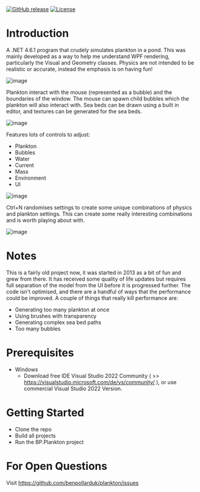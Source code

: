 [![GitHub release](https://img.shields.io/github/release/benpollarduk/plankton.svg)](https://github.com/benpollarduk/plankton/releases)
[![License](https://img.shields.io/github/license/benpollarduk/plankton.svg)](https://opensource.org/licenses/MIT)

# Introduction 
A .NET 4.6.1 program that crudely simulates plankton in a pond. This was mainly developed as a way to help me understand WPF rendering, particularly the Visual and Geometry classes. Physics are not intended to be realistic or accurate, instead the emphasis is on having fun!

![image](https://user-images.githubusercontent.com/129943363/231509420-44052394-a6ed-4f17-bb1a-aa17b466b92a.png)

Plankton interact with the mouse (represented as a bubble) and the boundaries of the window. The mouse can spawn child bubbles which the plankton will also interact with. Sea beds can be drawn using a built in editor, and textures can be generated for the sea beds.

![image](https://user-images.githubusercontent.com/129943363/231221103-c8c0b5ab-2ed3-4a4d-acd0-e9dfb2ecd907.png)

Features lots of controls to adjust:
  * Plankton
  * Bubbles
  * Water
  * Current
  * Mass
  * Environment 
  * UI

![image](https://user-images.githubusercontent.com/129943363/231221171-fa35cb3d-464a-40b9-b6e8-7a5460d29341.png)

Ctrl+N randomises settings to create some unique combinations of physics and plankton settings. This can create some really interesting combinations and is worth playing about with.

![image](https://user-images.githubusercontent.com/129943363/231221471-9af8d6c2-1a84-4162-a7c8-d77878d75964.png)

# Notes
This is a fairly old project now, it was started in 2013 as a bit of fun and grew from there. It has received some quality of life updates but requires full separation of the model from the UI before it is progressed further. The code isn't optimised, and there are a handful of ways that the performance could be improved. A couple of things that really kill performance are:
 * Generating too many plankton at once
 * Using brushes with transparency
 * Generating complex sea bed paths
 * Too many bubbles

# Prerequisites
 * Windows
   * Download free IDE Visual Studio 2022 Community ( >> https://visualstudio.microsoft.com/de/vs/community/ ), or use commercial Visual Studio 2022 Version.

# Getting Started
 * Clone the repo
 * Build all projects
 * Run the BP.Plankton project

# For Open Questions
Visit https://github.com/benpollarduk/plankton/issues
